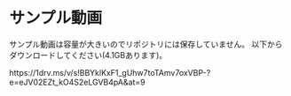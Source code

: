# サンプル動画

サンプル動画は容量が大きいのでリポジトリには保存していません。
以下からダウンロードしてください(4.1GBあります)。

https\://1drv.ms/v/s!BBYklKxF1_gUhw7toTAmv7oxVBP-?e=eJV02EZt_kO4S2eLGVB4pA&at=9
